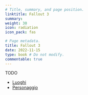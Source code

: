 ```yaml
---
# Title, summary, and page position.
linktitle: Fallout 3
summary: 
weight: 30
icon: radiation
icon_pack: fas

# Page metadata.
title: Fallout 3
date: 2022-11-15
type: book # Do not modify.
commentable: true
---
```


TODO

- [Luoghi](luoghi)
- [Personaggio](personaggio)

